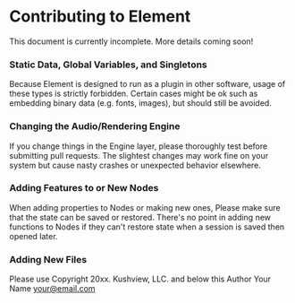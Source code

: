 # Contributing to Element
This document is currently incomplete. More details coming soon!

### Static Data, Global Variables, and Singletons
Because Element is designed to run as a plugin in other software, usage of these types is strictly forbidden.  Certain cases might be ok such as embedding binary data (e.g. fonts, images), but should still be avoided.

### Changing the Audio/Rendering Engine
If you change things in the Engine layer, please thoroughly test before submitting pull requests.  The slightest changes may work fine on your system but cause nasty crashes or unexpected behavior elsewhere.

### Adding Features to or New Nodes
When adding properties to Nodes or making new ones, Please make sure that the state can be saved or restored.  There's no point in adding new functions to Nodes if they can't restore state when a session is saved then opened later.

### Adding New Files
Please use Copyright 20xx.  Kushview, LLC. and below this Author Your Name <your@email.com>
